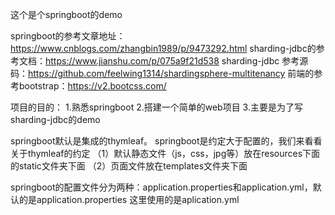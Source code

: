 这个是个springboot的demo

springboot的参考文章地址：https://www.cnblogs.com/zhangbin1989/p/9473292.html
sharding-jdbc的参考文档：https://www.jianshu.com/p/075a9f21d538
sharding-jdbc 参考源码：https://github.com/feelwing1314/shardingsphere-multitenancy
前端的参考bootstrap：https://v2.bootcss.com/

项目的目的：
1.熟悉springboot
2.搭建一个简单的web项目
3.主要是为了写sharding-jdbc的demo


springboot默认是集成的thymleaf。
springboot是约定大于配置的，我们来看看关于thymleaf的约定
（1）默认静态文件（js，css，jpg等）放在resources下面的static文件夹下面
（2）页面文件放在templates文件夹下面

springboot的配置文件分为两种：application.properties和application.yml，默认的是application.properties 这里使用的是aplication.yml
